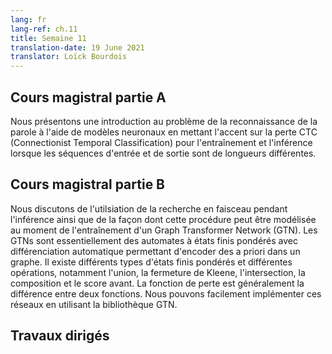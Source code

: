 ```yaml
---
lang: fr
lang-ref: ch.11
title: Semaine 11
translation-date: 19 June 2021
translator: Loïck Bourdois
---
```



<!--
## Lecture part A
We provide an introduction to the problem of speech recognition using neural models, emphasizing the CTC loss for training and inference when input and output sequences are of different lengths.
-->
## Cours magistral partie A
Nous présentons une introduction au problème de la reconnaissance de la parole à l'aide de modèles neuronaux en mettant l'accent sur la perte CTC (Connectionist Temporal Classification) pour l'entraînement et l'inférence lorsque les séquences d'entrée et de sortie sont de longueurs différentes.

<!--
## Lecture part B
We discuss beam search for use during inference, and how that procedure may be modeled at training time using a Graph Transformer Network. Graph transformers networks are basically weighted finite-state automata with automatic differentiation, that allows us to encode priors into a graph. There are different type of weighted finite-state and different operations including union, Kleene closure, intersection, compose, and forward score. The loss function is usually the difference between to functions. We can easily implement these networks using GTN library.
-->
## Cours magistral partie B
Nous discutons de l'utilsiation de la recherche en faisceau pendant l'inférence ainsi que de la façon dont cette procédure peut être modélisée au moment de l'entraînement d'un Graph Transformer Network (GTN). Les GTNs sont essentiellement des automates à états finis pondérés avec différenciation automatique permettant d'encoder des a priori dans un graphe. Il existe différents types d'états finis pondérés et différentes opérations, notamment l'union, la fermeture de Kleene, l'intersection, la composition et le score avant. La fonction de perte est généralement la différence entre deux fonctions. Nous pouvons facilement implémenter ces réseaux en utilisant la bibliothèque GTN.

<!--
## Practicum
-->
## Travaux dirigés
